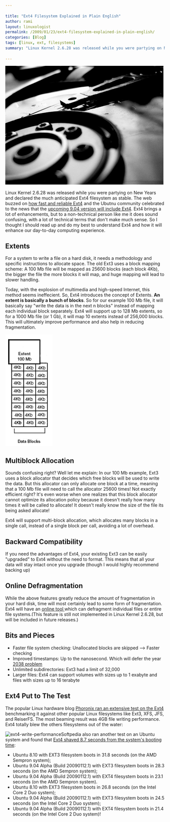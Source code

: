 ```yaml
---

title: "Ext4 Filesystem Explained in Plain English"
author: rami
layout: linuxologist 
permalink: /2009/01/23/ext4-filesystem-explained-in-plain-english/
categories: [Blog]
tags: [linux, ext, filesystems]
summary: "Linux Kernel 2.6.28 was released while you were partying on New Years and declared the much anticipated Ext4 filesystem as stable. The web buzzed on [how fast and reliable Ext4](http://arstechnica.com/journals/linux.ars/2009/01/12/super-fast-ext4-filesystem-arrives-in-ubuntu-9-04) and the Ubutnu community celebrated to the news that the [upcoming 9.04 version will include Ext4](http://www.linux-magazine.com/online/news/ubuntu_9_04_supports_ext4). Ext4 brings a lot of enhancements, but to a non-technical person like me it does sound confusing, with a lot of technical terms that don't make much sense. So I thought I should read up and do my best to understand Ext4 and how it will enhance our day-to-day computing experience."

---
```


![Harddrive](/assets/images/content/blog/harddrive.jpg)

Linux Kernel 2.6.28 was released while you were partying on New Years and declared the much anticipated Ext4 filesystem as stable. The web buzzed on [how fast and reliable Ext4](http://arstechnica.com/journals/linux.ars/2009/01/12/super-fast-ext4-filesystem-arrives-in-ubuntu-9-04) and the Ubutnu community celebrated to the news that the [upcoming 9.04 version will include Ext4](http://www.linux-magazine.com/online/news/ubuntu_9_04_supports_ext4). Ext4 brings a lot of enhancements, but to a non-technical person like me it does sound confusing, with a lot of technical terms that don't make much sense. So I thought I should read up and do my best to understand Ext4 and how it will enhance our day-to-day computing experience.

## Extents

For a system to write a file on a hard disk, it needs a methodology and specific instructions to allocate space. The old Ext3 uses a block mapping scheme: A 100 Mb file will be mapped as 25600 blocks (each block 4Kb), the bigger the file the more blocks it will map, and huge mapping will lead to slower handling.

Today, with the explosion of multimedia and high-speed Internet, this method seems ineffecient. So, Ext4 introduces the concept of Extents. **An extent is basically a bunch of blocks**. So for our example 100 Mb file, it will basically say "write the data is in the next n blocks" instead of mapping each individual block separately. Ext4 will support up to 128 Mb extents, so for a 1000 Mb file (or 1 Gb), it will map 10 extents instead of 256,000 blocks. This will ultimately improve performance and also help in reducing fragmentation.


![extents](/assets/images/content/blog/extents.png)

## Multiblock Allocation

Sounds confusing right? Well let me explain: In our 100 Mb example, Ext3 uses a block allocator that decides which free blocks will be used to write the data. But this allocator can only allocate one block at a time, meaning that a 100 Mb file will need to call the allocator 25600 times! Not exactly efficient right? It's even worse when one realizes that this block allocator cannot optimize its allocation policy because it doesn't really how many times it will be called to allocate! It doesn't really know the size of the file its being asked allocate!

Ext4 will support multi-block allocation, which allocates many blocks in a single call, instead of a single block per call, avoiding a lot of overhead.

## Backward Compatibility

If you need the advantages of Ext4, your existing Ext3 can be easily "upgraded" to Ext4 without the need to format. This means that all your data will stay intact once you upgrade (though I would highly recommend backing up)

## Online Defragmentation

While the above features greatly reduce the amount of fragmentation in your hard disk, time will most certainly lead to some form of fragmentation. Ext4 will have an [online tool ](http://www.kernel.org/pub/linux/kernel/people/tytso/ext4-patches/2.6.28-ext4-3/broken-out/defrag-09-online-defrag-command)which can defragment individual files or entire file systems.(This feature is still not implemented in Linux Kernel 2.6.28, but will be included in future releases.)

## Bits and Pieces

* Faster file system checking: Unallocated blocks are skipped --> Faster checking
* Improved timestamps: Up to the nanosecond. Which will defer the year [2038 problem](http://en.wikipedia.org/wiki/Year_2038_Problem)
* Unlimited subdirectories: Ext3 had a limit of 32,000
* Larger files: Ext4  can support volumes with sizes up to 1 exabyte and files with sizes up to 16 terabyte

## Ext4 Put to The Test

The popular Linux hardware blog [Phoronix ran an extensive test on the Ext4 ](http://www.phoronix.com/scan.php?page=article&item=ubuntu_ext4&num=1)benchmarking it against other popular Linux filesystems like Ext3, XFS, JFS, and ReiserFS. The most beaming result was 4GB file writing performance. Ext4 totally blew the others filesystems out of the water:


![ext4-write-performance](http://192.168.1.33/blog2/wp-content/uploads/2009/01/ext4-write-performance.png)Softpedia also ran another test on an Ubuntu system and found that [Ext4 shaved 8.7 seconds from the system's booting time](http://news.softpedia.com/news/Ubuntu-9-04-Boots-in-21-4-Seconds-101885.shtml):

* Ubuntu 8.10 with EXT3 filesystem boots in 31.8 seconds (on the AMD Sempron system);
* Ubuntu 9.04 Alpha (Build 20090112.1) with EXT3 filesystem boots in 28.3 seconds (on the AMD Sempron system);
* Ubuntu 9.04 Alpha (Build 20090112.1) with EXT4 filesystem boots in 23.1 seconds (on the AMD Sempron system).
* Ubuntu 8.10 with EXT3 filesystem boots in 26.8 seconds (on the Intel Core 2 Duo system);
* Ubuntu 9.04 Alpha (Build 20090112.1) with EXT3 filesystem boots in 24.5 seconds (on the Intel Core 2 Duo system);
* Ubuntu 9.04 Alpha (Build 20090112.1) with EXT4 filesystem boots in 21.4 seconds (on the Intel Core 2 Duo system)!
